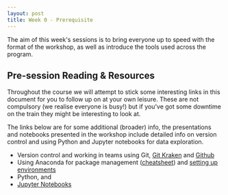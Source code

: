 ```yaml
---
layout: post
title: Week 0 - Prerequisite
---
```


The aim of this week's sessions is to bring everyone up to speed with the format of the workshop, as well as introduce the tools used across the program.


## Pre-session Reading & Resources

Throughout the course we will attempt to stick some interesting links in this document for you to follow up on at your own leisure. These are not compulsory (we realise everyone is busy!) but if you've got some downtime on the train they might be interesting to look at.

The links below are for some additional (broader) info, the presentations and notebooks presented in the workshop include detailed info on version control and using Python and Jupyter notebooks for data exploration.

- Version control and working in teams using Git, [Git Kraken](https://www.gitkraken.com/git-client) and [Github](https://help.github.com/)
- Using Anaconda for package management ([cheatsheet](https://conda.io/docs/_downloads/conda-cheatsheet.pdf)) and [setting up environments](https://medium.com/datareply/working-with-python-environments-anaconda-package-manager-and-ides-663e771b6ed8)
- Python, and 
- [Jupyter Notebooks](http://jupyter.org/)
